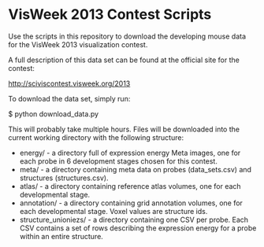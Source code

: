 VisWeek 2013 Contest Scripts
============================

Use the scripts in this repository to download the developing mouse data for the VisWeek 2013 visualization contest.

A full description of this data set can be found at the official site for the contest:

http://sciviscontest.visweek.org/2013

To download the data set, simply run:

$ python download_data.py

This will probably take multiple hours.  Files will be downloaded into the current working directory with the following structure:

* energy/ - a directory full of expression energy Meta images, one for each probe in 6 development stages chosen for this contest.
* meta/ - a directory containing meta data on probes (data_sets.csv) and structures (structures.csv).
* atlas/ - a directory containing reference atlas volumes, one for each developmental stage.
* annotation/ - a directory containing grid annotation volumes, one for each developmental stage.  Voxel values are structure ids.
* structure_unioniezs/ - a directory containing one CSV per probe.  Each CSV contains a set of rows describing the expression energy for a probe within an entire structure.
